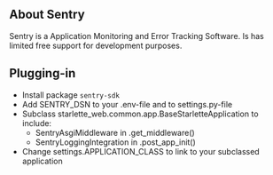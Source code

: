 ## About Sentry

Sentry is a Application Monitoring and Error Tracking Software.
Is has limited free support for development purposes.

## Plugging-in

- Install package `sentry-sdk`
- Add SENTRY_DSN to your .env-file and to settings.py-file
- Subclass starlette_web.common.app.BaseStarletteApplication to include:
    - SentryAsgiMiddleware in .get_middleware()
    - SentryLoggingIntegration in .post_app_init()
- Change settings.APPLICATION_CLASS to link to your subclassed application

